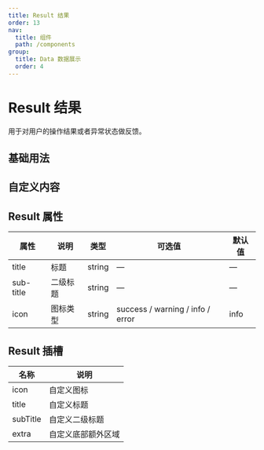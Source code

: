 ```yaml
---
title: Result 结果
order: 13
nav:
  title: 组件
  path: /components
group:
  title: Data 数据展示
  order: 4
---
```

# Result 结果

用于对用户的操作结果或者异常状态做反馈。

## 基础用法

<code src="./demos/basic-usage.tsx" ></code>

## 自定义内容

<code src="./demos/customized-content.tsx" ></code>

## Result 属性

| 属性        | 说明   | 类型     | 可选值                              | 默认值  |
| --------- | ---- | ------ | -------------------------------- | ---- |
| title     | 标题   | string | —                                | —    |
| sub-title | 二级标题 | string | —                                | —    |
| icon      | 图标类型 | string | success / warning / info / error | info |

## Result 插槽

| 名称       | 说明        |
| -------- | --------- |
| icon     | 自定义图标     |
| title    | 自定义标题     |
| subTitle | 自定义二级标题   |
| extra    | 自定义底部额外区域 |
